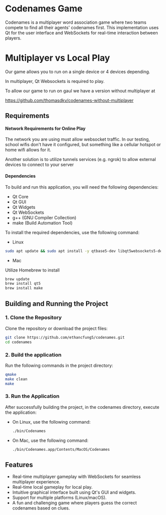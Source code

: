 # Codenames Game

Codenames is a multiplayer word association game where two teams compete to find all their agents' codenames first. This implementation uses Qt for the user interface and WebSockets for real-time interaction between players.

# Multiplayer vs Local Play

Our game allows you to run on a single device or 4 devices depending.

In multiplayer, Qt Websockets is required to play.

To allow our game to run on gaul we have a version without multiplayer at

https://github.com/thomasdkv/codenames-without-multiplayer

## Requirements


#### Network Requirements for Online Play

The network you are using must allow websocket traffic. In our testing, school wifis don't have it configured, 
but something like a cellular hotspot or home wifi allows for it.

Another solution is to utilize tunnels services (e.g. ngrok) to allow external devices to connect to your server

#### Dependencies

To build and run this application, you will need the following dependencies:

- Qt Core
- Qt GUI
- Qt Widgets
- Qt WebSockets
- g++ (GNU Compiler Collection)
- make (Build Automation Tool)



To install the required dependencies, use the following command:

- Linux

```bash
sudo apt update && sudo apt install -y qtbase5-dev libqt5websockets5-dev g++ make
```

- Mac

Utilize Homebrew to install


```bash
brew update
brew install qt5
brew install make
```


## Building and Running the Project
### 1. Clone the Repository
Clone the repository or download the project files:

```bash
git clone https://github.com/ethancfung5/codenames.git
cd codenames
```

### 2. Build the application
Run the following commands in the project directory:

```bash
qmake
make clean
make
```

### 3. Run the Application
After successfully building the project, in the codenames directory, execute the application:
- On Linux, use the following command:
  ```bash
  ./bin/Codenames
  ```
- On Mac, use the following command:
  ```bash
  ./bin/Codenames.app/Contents/MacOS/Codenames
  ```


## Features
- Real-time multiplayer gameplay with WebSockets for seamless multiplayer experience.
- Real-time local gameplay for local play.
- Intuitive graphical interface built using Qt's GUI and widgets.
- Support for multiple platforms (Linux/macOS).
- A fun and challenging game where players guess the correct codenames based on clues.